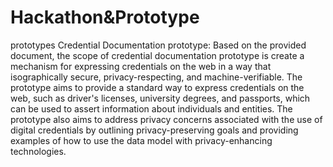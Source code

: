 # Hackathon&Prototype
prototypes
Credential Documentation prototype:
Based on the provided document, the scope of credential documentation prototype is create a mechanism for expressing credentials on the web in a way that isographically secure, privacy-respecting, and machine-verifiable. The prototype aims to provide a standard way to express credentials on the web, such as driver's licenses, university degrees, and passports, which can be used to assert information about individuals and entities. The prototype also aims to address privacy concerns associated with the use of digital credentials by outlining privacy-preserving goals and providing examples of how to use the data model with privacy-enhancing technologies.
